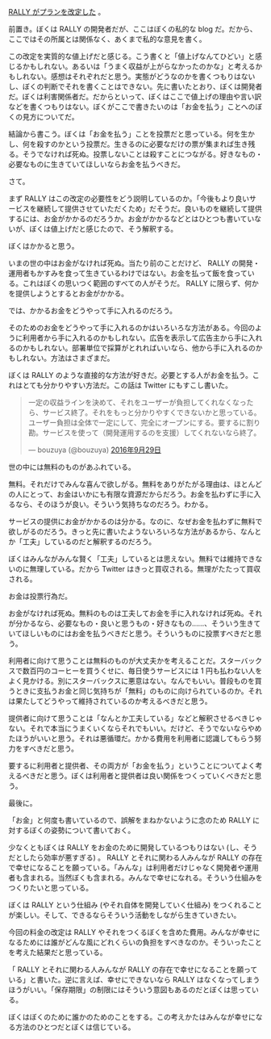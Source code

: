 [RALLY がプランを改定した](https://rallyapp.jp/news/20161005/plan.html) 。

前置き。ぼくは RALLY の開発者だが、ここはぼくの私的な blog だ。だから、ここではその所属とは関係なく、あくまで私的な意見を書く。

この改定を実質的な値上げだと感じる。こう書くと「値上げなんてひどい」と感じるかもしれない。あるいは「うまく収益が上がらなかったのかな」と考えるかもしれない。感想はそれぞれだと思う。実態がどうなのかを書くつもりはないし、ぼくの判断でそれを書くことはできない。先に書いたとおり、ぼくは開発者だ。ぼくは利害関係者だ。だからといって、ぼくはここで値上げの理由や言い訳などを書くつもりはない。ぼくがここで書きたいのは「お金を払う」ことへのぼくの見方についてだ。

結論から書こう。ぼくは「お金を払う」ことを投票だと思っている。何を生かし、何を殺すのかという投票だ。生きるのに必要なだけの票が集まれば生き残る。そうでなければ死ぬ。投票しないことは殺すことにつながる。好きなもの・必要なものに生きていてほしいならお金を払うべきだ。

さて。

まず RALLY はこの改定の必要性をどう説明しているのか。「今後もより良いサービスを継続して提供させていただくため」だそうだ。良いものを継続して提供するには、お金がかかるのだろうか。お金がかかるなどとはひとつも書いていないが、ぼくは値上げだと感じたので、そう解釈する。

ぼくはかかると思う。

いまの世の中はお金がなければ死ぬ。当たり前のことだけど、 RALLY の開発・運用者もかすみを食って生きているわけではない。お金を払って飯を食っている。これはぼくの思いつく範囲のすべての人がそうだ。 RALLY に限らず、何かを提供しようとするとお金がかかる。

では、かかるお金をどうやって手に入れるのだろう。

そのためのお金をどうやって手に入れるのかはいろいろな方法がある。今回のように利用者から手に入れるのかもしれない。広告を表示して広告主から手に入れるのかもしれない。部署単位で採算がとれればいいなら、他から手に入れるのかもしれない。方法はさまざまだ。

ぼくは RALLY のような直接的な方法が好きだ。必要とする人がお金を払う。これはとても分かりやすい方法だ。この話は Twitter にもすこし書いた。

<blockquote class="twitter-tweet" data-lang="ja"><p lang="ja" dir="ltr">一定の収益ラインを決めて、それをユーザーが負担してくれなくなったら、サービス終了。それをもっと分かりやすくできないかと思っている。ユーザー負担は全体で一定にして、完全にオープンにする。要するに割り勘。サービスを使って（開発運用するのを支援）してくれないなら終了。</p>&mdash; bouzuya (@bouzuya) <a href="https://twitter.com/bouzuya/status/781294089396379648">2016年9月29日</a></blockquote>
<script async src="//platform.twitter.com/widgets.js" charset="utf-8"></script>

世の中には無料のものがあふれている。

無料。それだけでみんな喜んで欲しがる。無料をありがたがる理由は、ほとんどの人にとって、お金はいかにも有限な資源だからだろう。お金を払わずに手に入るなら、そのほうが良い。そういう気持ちなのだろう。わかる。

サービスの提供にお金がかかるのは分かる。なのに、なぜお金を払わずに無料で欲しがるのだろう。きっと先に書いたようないろいろな方法があるから、なんとか「工夫」しているのだと解釈するのだろう。

ぼくはみんながみんな賢く「工夫」しているとは思えない。無料では維持できないのに無理している。だから Twitter はきっと買収される。無理がたたって買収される。

お金は投票行為だ。

お金がなければ死ぬ。無料のものは工夫してお金を手に入れなければ死ぬ。それが分かるなら、必要なもの・良いと思うもの・好きなもの……、そういう生きていてほしいものにはお金を払うべきだと思う。そういうものに投票すべきだと思う。

利用者に向けて思うことは無料のものが大丈夫かを考えることだ。スターバックスで数百円のコーヒーを買うくせに、毎日使うサービスには 1 円も払わない人をよく見かける。別にスターバックスに悪意はない。なんでもいい。普段ものを買うときに支払うお金と同じ気持ちが「無料」のものに向けられているのか。それは果たしてどうやって維持されているのか考えるべきだと思う。

提供者に向けて思うことは「なんとか工夫している」などと解釈させるべきじゃない。それで本当にうまくいくならそれでもいい。だけど、そうでないならやめたほうがいいと思う。それは悪循環だ。かかる費用を利用者に認識してもらう努力をすべきだと思う。

要するに利用者と提供者、その両方が「お金を払う」ということについてよく考えるべきだと思う。ぼくは利用者と提供者は良い関係をつくっていくべきだと思う。

最後に。

「お金」と何度も書いているので、誤解をまねかないように念のため RALLY に対するぼくの姿勢について書いておく。

少なくともぼくは RALLY をお金のために開発しているつもりはない (し、そうだとしたら効率が悪すぎる) 。 RALLY とそれに関わる人みんなが RALLY の存在で幸せになることを願っている。「みんな」は利用者だけじゃなく開発者や運用者も含まれる。当然ぼくも含まれる。みんなで幸せになれる。そういう仕組みをつくりたいと思っている。

ぼくは RALLY という仕組み (やそれ自体を開発していく仕組み) をつくれることが楽しい。そして、できるならそういう活動をしながら生きていきたい。

今回の料金の改定は RALLY やそれをつくるぼくを含めた費用。みんなが幸せになるためには誰がどんな風にどれくらいの負担をすべきなのか。そういったことを考えた結果だと思っている。

「 RALLY とそれに関わる人みんなが RALLY の存在で幸せになることを願っている」と書いた。逆に言えば、幸せにできないなら RALLY はなくなってしまうほうがいい。「保存期限」の制限にはそういう意図もあるのだとぼくは思っている。

ぼくはぼくのために誰かのためのことをする。この考えかたはみんなが幸せになる方法のひとつだとぼくは信じている。
